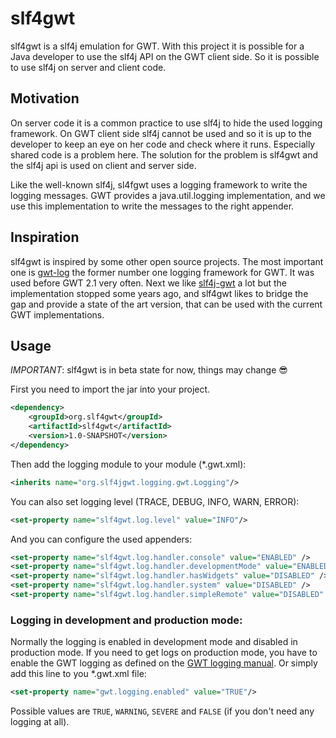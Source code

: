 # slf4gwt

slf4gwt is a slf4j emulation for GWT. With this project it is possible for a Java developer to use the slf4j API on the 
GWT client side. So it is possible to use slf4j on server and client code.

## Motivation
On server code it is a common practice to use slf4j to hide the used logging framework. On GWT client side slf4j cannot 
be used and so it is up to the developer to keep an eye on her code and check where it runs. Especially shared code is a
problem here. The solution for the problem is slf4gwt and the slf4j api is used on client and server side.

Like the well-known slf4j, sl4fgwt uses a logging framework to write the logging messages. GWT provides a java.util.logging 
implementation, and we use this implementation to write the messages to the right appender.

## Inspiration
slf4gwt is inspired by some other open source projects. The most important one is
[gwt-log](https://github.com/fredsa/gwt-log) the former number one logging framework for GWT. It was used before GWT 2.1 very often. Next we like [slf4j-gwt](https://github.com/FinamTrade/slf4j-gwt) a lot
but the implementation stopped some years ago, and slf4gwt likes to bridge the gap and provide a state of the art version,
that can be used with the current GWT implementations.

## Usage

*IMPORTANT*: slf4gwt is in beta state for now, things may change 😎  

First you need to import the jar into your project.

```xml
<dependency>
    <groupId>org.slf4gwt</groupId>
    <artifactId>slf4gwt</artifactId>
    <version>1.0-SNAPSHOT</version>
</dependency>
```

Then add the logging module to your module (*.gwt.xml):

```xml
<inherits name="org.slf4jgwt.logging.gwt.Logging"/>
```

You can also set logging level (TRACE, DEBUG, INFO, WARN, ERROR):

```xml
<set-property name="slf4gwt.log.level" value="INFO"/>
```

And you can configure the used appenders:

```xml
<set-property name="slf4gwt.log.handler.console" value="ENABLED" />
<set-property name="slf4gwt.log.handler.developmentMode" value="ENABLED" />
<set-property name="slf4gwt.log.handler.hasWidgets" value="DISABLED" />
<set-property name="slf4gwt.log.handler.system" value="DISABLED" />
<set-property name="slf4gwt.log.handler.simpleRemote" value="DISABLED" />
```

### Logging in development and production mode:
Normally the logging is enabled in development mode and disabled in production mode.
If you need to get logs on production mode, you have to enable the GWT logging as defined on the
[GWT logging manual](http://www.gwtproject.org/doc/latest/DevGuideLogging.html#Configuring_GWT_Logging). Or simply add this line to you *.gwt.xml file:

```xml
<set-property name="gwt.logging.enabled" value="TRUE"/>
```

Possible values are <code>TRUE</code>, <code>WARNING</code>, <code>SEVERE</code> and <code>FALSE</code> (if you don't need any logging at all).
